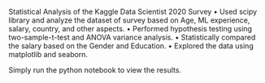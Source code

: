 Statistical Analysis of the Kaggle Data Scientist 2020 Survey
• Used scipy library and analyze the dataset of survey based on Age, ML experience, salary, country, and other aspects.
• Performed hypothesis testing using two-sample-t-test and ANOVA variance analysis.
• Statistically compared the salary based on the Gender and Education.
• Explored the data using matplotlib and seaborn.

Simply run the python notebook to view the results.
